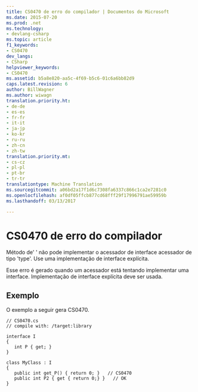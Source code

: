 ```yaml
---
title: CS0470 de erro do compilador | Documentos do Microsoft
ms.date: 2015-07-20
ms.prod: .net
ms.technology:
- devlang-csharp
ms.topic: article
f1_keywords:
- CS0470
dev_langs:
- CSharp
helpviewer_keywords:
- CS0470
ms.assetid: b5a8e820-aa5c-4f69-b5c6-01c6a6bb82d9
caps.latest.revision: 6
author: BillWagner
ms.author: wiwagn
translation.priority.ht:
- de-de
- es-es
- fr-fr
- it-it
- ja-jp
- ko-kr
- ru-ru
- zh-cn
- zh-tw
translation.priority.mt:
- cs-cz
- pl-pl
- pt-br
- tr-tr
translationtype: Machine Translation
ms.sourcegitcommit: a06bd2a17f1d6c7308fa6337c866c1ca2e7281c0
ms.openlocfilehash: af0df05ffcb877cd68fff29f17996791ae59959b
ms.lasthandoff: 03/13/2017

---
```

# <a name="compiler-error-cs0470"></a>CS0470 de erro do compilador
Método de' ' não pode implementar o acessador de interface acessador de tipo 'type'. Use uma implementação de interface explícita.  
  
 Esse erro é gerado quando um acessador está tentando implementar uma interface. Implementação de interface explícita deve ser usada.  
  
## <a name="example"></a>Exemplo  
 O exemplo a seguir gera CS0470.  
  
```  
// CS0470.cs  
// compile with: /target:library  
  
interface I  
{  
   int P { get; }  
}  
  
class MyClass : I  
{  
   public int get_P() { return 0; }   // CS0470  
   public int P2 { get { return 0;} }   // OK  
}  
  
```
